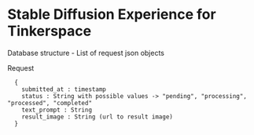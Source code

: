 # Stable Diffusion Experience for Tinkerspace

Database structure - List of request json objects

Request 
```
  {
    submitted_at : timestamp
    status : String with possible values -> "pending", "processing", "processed", "completed"
    text_prompt : String 
    result_image : String (url to result image)
  }
```
